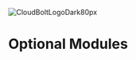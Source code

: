 ![CloudBoltLogoDark80px](https://github.com/user-attachments/assets/66cf699d-6792-4d67-b34c-d153bd92944e)
# Optional Modules